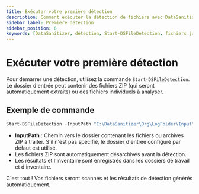 ```yaml
---
title: Exécuter votre première détection
description: Comment exécuter la détection de fichiers avec DataSanitizer en utilisant Start-DSFileDetection.
sidebar_label: Première détection
sidebar_position: 6
keywords: [DataSanitizer, détection, Start-DSFileDetection, fichiers journaux, zip, dossier input]
---
```


# Exécuter votre première détection

Pour démarrer une détection, utilisez la commande `Start-DSFileDetection`. Le dossier d'entrée peut contenir des fichiers ZIP (qui seront automatiquement extraits) ou des fichiers individuels à analyser.

## Exemple de commande

```powershell
Start-DSFileDetection -InputPath "C:\DataSanitizer\Org\LogFolder\Input"
```

- **InputPath** : Chemin vers le dossier contenant les fichiers ou archives ZIP à traiter. S'il n'est pas spécifié, le dossier d'entrée configuré par défaut est utilisé.
- Les fichiers ZIP sont automatiquement désarchivés avant la détection.
- Les résultats et l'inventaire sont enregistrés dans les dossiers de travail et d'inventaire.

C'est tout ! Vos fichiers seront scannés et les résultats de détection générés automatiquement.
